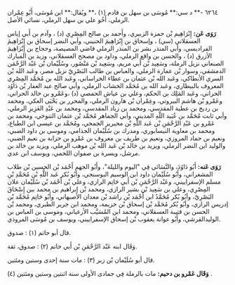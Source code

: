 ٦٢٦٤ -** د سي:** مُوسَى بن سهل بن قادم (١) ،** ويُقال:** ابن مُوسَى، أَبُو عِمْران الرملي، أَخُو علي بن سهل الرملي، نسائي الأصل.

**رَوَى عَن:** إِبْرَاهِيم بْن حمزة الزبيري، وأَحمد بن صالح المِصْرِي (د) ، وآدم بن أَبي إياس العسقلاني (سي) ، وإسحاق بن إِبْرَاهِيمَ الحنيني، وأبي النضر إسحاق بن إِبْرَاهِيمَ الفراديسي، وأبي المنذر بشر بن المنذر الرملي قاضي المصيصة، وحجاج بن إِبْرَاهِيمَ الأزرق (د) ، والحسن بن واقع الرملي، وداود بن مصحح العسقلاني، وزيد بن المبارك الصنعاني نزيل الرملة، وسَعِيد بْن أَبي مريم، وسَعِيد بْن مَنْصُور، وسُلَيْمان بْن عَبْد الرَّحْمَن الدمشقي، وسوار بْن عمارة الرملي، والعباس بن طالب البَصْرِيّ نزيل مصر، وعَبد الله بْن السري الأنطاكي، وعَبد الله بْن عثمان بن عطاء الخراساني، وعَبد الله بن مُحَمَّد المِصْرِي المعروف بالبيطاري، وعَبد الله بن مُحَمَّد الخشاب الرملي، وأبي صالح عبد الغفار بْن دَاوُد الحراني، وعَبد المَلِك بن الحكم، وعلي بن عياش الحمصي (د) ،وعَمْرو بن خالد الحراني، وعَمْرو بْن هاشم البيروتي، وعِمْران بْن هارون الرملي، والمحرر بن يَحْيَى العكي، ومحمد بن رديح بن عطية المقدسي، ومحمد بن زياد المقدسي، ومحمد بن عَبْدِ العَزِيزِ الرملي، وأبي ثابت مُحَمَّد بن عُبَيد اللَّهِ المديني، وأبي الجماهر مُحَمَّد بْن عثمان التنوخي، ومحمد بن عَمْرو بن عَبْدِ الرَّحْمَنِ بْن عَبد اللَّهِ بْن محيريز الجمحي، ومُحَمَّد بن عيسى ابن الطباع، ومحمد بن معاوية النيسابوري، ومدرك بن سُلَيْمان الجذامي، وموسى بن داود الضبي، ونعيم بن حماد المروزي، ونعيم بن طريف بن معروف بن عَمْرو بن حزابة بن نعيم الضبي، والوليد ابن النضر الرملي، ويزيد بن خالد بْن عَبد الله بْن موهب الرملي، ويزيد بن خالد بن مرشل، ويسرة بن صفوان اللخمي، ويوسف ابن عدي.

**رَوَى عَنه:** أَبُو دَاوُدَ، والنَّسَائي فِي "اليوم والليلة"، وأَبُو الجهم أَحْمَد بْن الحسين بْن طلاب المشغراني، وأَبُو سُلَيْمان داود ابن الوسيم البوسنجي، وأبُو بُكر عَبد اللَّهِ بْن مُحَمَّدِ بْنِ مسلم الإسفراييني، وعَبْد الرَّحْمَنِ بْن أَبي حَاتِم الرازي، وعلي بْن أَحْمَد بْن سُلَيْمان علان المِصْرِي، وعلي بن سَعِيد بْن بشير الرازي، ومحمد بْن إبراهيم بن محمد ببن إِسْحَاقَ البَصْرِيّ، وأبُو بُكر مُحَمَّدُ ابن أَحْمَد بْن راشد بْن معدان الأصبهاني، وأَبُو حَاتِم مُحَمَّد بْن إدريس الرازي، وأبُو بُكر مُحَمَّد بْن إسحاق بْن خزيمة، ومحمد ابن جرير الطبري، ومحمد بْن الحسن بن قتيبة العسقلاني، ومحمد ابن المُسَيَّب الأرغياني، وموسى بن العباس بن الوليدالقرشي، وأَبُو عوانة يعقوب بْن إسحاق الإسفراييني، ويوسف بن مُوسَى المروذي.

قال أبو حاتم (١) : صدوق.

وَقَال ابنه عَبْد الرَّحْمَنِ بْن أَبي حاتم (٢) : صدوق، ثقة.

قال أبو سُلَيْمان بْن زبر (٣) : مات سنة إحدى وستين ومئتين.

**وَقَال عَمْرو بن دحيم:** مات بالرملة فِي جمادى الأولى سنة اثنتين وستين ومئتين (٤) .